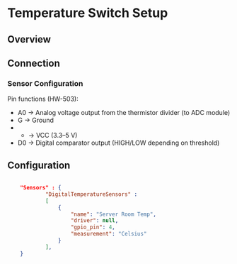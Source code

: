 # Temperature Switch Setup


## Overview


## Connection


### Sensor Configuration

Pin functions (HW-503):

- A0 → Analog voltage output from the thermistor divider (to ADC module)
- G → Ground
- + → VCC (3.3–5 V)
- D0 → Digital comparator output (HIGH/LOW depending on threshold)


## Configuration

```json

    "Sensors" : {
            "DigitalTemperatureSensors" :
            [
                {
                    "name": "Server Room Temp",
                    "driver": null,
                    "gpio_pin": 4,
                    "measurement": "Celsius"
                }
            ],
    }

```
